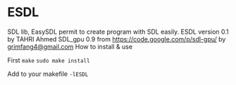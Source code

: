 ESDL
====

SDL lib, EasySDL permit to create program with SDL easily.
ESDL version 0.1 by TAHRI Ahmed
SDL_gpu 0.9 from https://code.google.com/p/sdl-gpu/ by grimfang4@gmail.com
How to install & use

First
`make`
`sudo make install`

Add to your makefile
`-lESDL`


